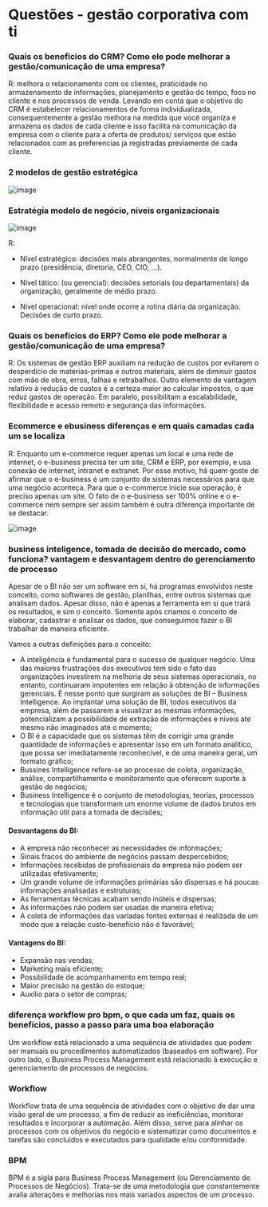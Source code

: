 # Questões - gestão corporativa com ti

### Quais os benefícios do CRM? Como ele pode melhorar a gestão/comunicação de uma empresa? 

R:  melhora o relacionamento com os clientes, praticidade no armazenamento de informações, planejamento e gestão do tempo, foco no cliente e nos processos de venda. Levando em conta que o objetivo do CRM é estabelecer relacionamentos de forma individualizada, consequentemente a gestão melhora na medida que você organiza e armazena os dados de cada cliente e isso facilita na comunicação da empresa com o cliente para a oferta de produtos/ serviços que estão relacionados com as preferencias ja registradas previamente de cada cliente.

### 2 modelos de gestão estratégica

![image](https://user-images.githubusercontent.com/62342894/199843233-1602b536-30f0-47fb-ac94-d819993cc236.png)


### Estratégia modelo de negócio, níveis organizacionais 

![image](https://user-images.githubusercontent.com/62342894/199842732-75078a46-7604-4740-99f6-d6084b56f9ee.png)

R: 

- Nível estratégico: decisões mais abrangentes, normalmente de longo prazo (presidência, diretoria, CEO, CIO, ...).

- Nível tático: (ou gerencial): decisões setoriais (ou departamentais) da organização, geralmente de médio prazo.

- Nível operacional: nível onde ocorre a rotina diária da organização. Decisões de curto prazo.

### Quais os benefícios do ERP? Como ele pode melhorar a gestão/comunicação de uma empresa? 

R: Os sistemas de gestão ERP auxiliam na redução de custos por evitarem o desperdício de matérias-primas e outros materiais, além de diminuir gastos com mão de obra, erros, falhas e retrabalhos. Outro elemento de vantagem relativo à redução de custos é a certeza maior ao calcular impostos, o que reduz gastos de operação. Em paralelo, possibilitam a escalabilidade, flexibilidade e acesso remoto e segurança das informações.

### Ecommerce e ebusiness diferenças e em quais camadas cada um se localiza

R: Enquanto um e-commerce requer apenas um local e uma rede de internet, o e-business precisa ter um site, CRM e ERP, por exemplo, e usa conexão de internet, intranet e extranet. Por esse motivo, há quem goste de afirmar que o e-business é um conjunto de sistemas necessários para que uma negócio aconteça. Para que o e-commerce inicie sua operação, é preciso apenas um site. O fato de o e-business ser 100% online e o e-commerce nem sempre ser assim também é outra diferença importante de se destacar.

![image](https://user-images.githubusercontent.com/62342894/199840732-54b361d3-7e04-4ff2-a5bb-f08f1d68c1c4.png)

### business inteligence, tomada de decisão do mercado, como funciona? vantagem e desvantagem dentro do gerenciamento de processo

Apesar de o BI não ser um software em si, há programas envolvidos neste conceito, como softwares de gestão, planilhas, entre outros sistemas que analisam dados. Apesar disso, não é apenas a ferramenta em si que trará os resultados, e sim o conceito. Somente após criamos o conceito de elaborar, cadastrar e analisar os dados, que conseguimos fazer o BI trabalhar de maneira eficiente.

Vamos a outras definições para o conceito:

- A inteligência é fundamental para o sucesso de qualquer negócio. Uma das maiores frustrações dos executivos tem sido o fato das organizações investirem na melhoria de seus sistemas operacionais, no entanto, continuaram impotentes em relação à obtenção de informações gerenciais. É nesse ponto que surgiram as soluções de BI – Business Intelligence. Ao implantar uma solução de BI, todos executivos da empresa, além de passarem a visualizar as mesmas informações, potencializam a possibilidade de extração de informações e níveis ate mesmo não imaginados até o momento;
- O BI é a capacidade que os sistemas têm de corrigir uma grande quantidade de informações e apresentar isso em um formato analítico, que possa ser imediatamente reconhecível, e de uma maneira geral, um formato gráfico;
- Bussines Intelligence refere-se ao processo de coleta, organização, análise, compartilhamento e monitoramento que oferecem suporte à gestão de negócios;
- Business Intelligence é o conjunto de metodologias, teorias, processos e tecnologias que transformam um enorme volume de dados brutos em informação útil para a tomada de decisões;

#### Desvantagens do BI:
- A empresa não reconhecer as necessidades de informações;
- Sinais fracos do ambiente de negócios passam despercebidos;
- Informações recebidas de profissionais da empresa não podem ser utilizadas efetivamente;
- Um grande volume de informações primárias são dispersas e há poucas informações analisadas e estruturas;
- As ferramentas técnicas acabam sendo inúteis e dispersas;
- As informações não podem ser usadas de maneira efetiva;
- A coleta de informações das variadas fontes externas é realizada de um modo que a relação custo-benefício não é favorável;
#### Vantagens do BI:
- Expansão nas vendas;
- Marketing mais eficiente;
- Possibilidade de acompanhamento em tempo real;
- Maior precisão na gestão do estoque;
- Auxílio para o setor de compras;

### diferença workflow pro bpm, o que cada um faz, quais os benefícios, passo a passo para uma boa elaboração

Um workflow está relacionado a uma sequência de atividades que podem ser manuais ou procedimentos automatizados (baseados em software). Por outro lado, o Business Process Management está relacionado à execução e gerenciamento de processos de negócios.

### Workflow

Workflow trata de uma sequência de atividades com o objetivo de dar uma visão geral de um processo, a fim de reduzir as ineficiências, monitorar resultados e incorporar a automação. Além disso, serve para alinhar os processos com os objetivos do negócio e sistematizar como documentos e tarefas são concluídos e executados para qualidade e/ou conformidade.

### BPM

BPM é a sigla para Business Process Management (ou Gerenciamento de Processos de Negócios). Trata-se de uma metodologia que constantemente avalia alterações e melhorias nos mais variados aspectos de um processo.
